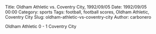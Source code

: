 Title: Oldham Athletic vs. Coventry City, 1992/09/05
Date: 1992/09/05 00:00
Category: sports
Tags: football, football scores, Oldham Athletic, Coventry City
Slug: oldham-athletic-vs-coventry-city
Author: carbonero


Oldham Athletic 0 - 1 Coventry City
